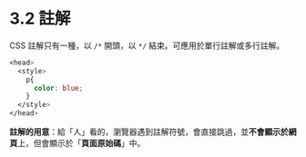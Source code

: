# 3.2 註解

CSS 註解只有一種，以 `/*` 開頭，以 `*/` 結束。可應用於單行註解或多行註解。

```css
<head>
  <style>
    p{
      color: blue;
    }
  </style>
</head>
```

**註解的用意**：給「人」看的，瀏覽器遇到註解符號，會直接跳過，並**不會顯示於網頁**上，但會顯示於「**頁面原始碼**」中。

